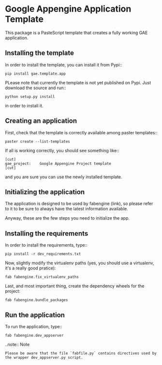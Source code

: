 Google Appengine Application Template
=====================================

This package is a PasteScript template that creates a fully working GAE application.


Installing the template
-----------------------

In order to install the template, you can install it from Pypi::


    pip install gae.template.app
    
PLease note that currently the template is not yet published on Pypi. Just download the source and run::

    python setup.py install
    
in order to install it.


Creating an application
-----------------------


First, check that the template is correctly available among paster templates::

    paster create --list-templates

    
If all is working correctly, you should see something like::

    [cut]
    gae_project:    Google Appengine Project template
    [cut]
    
and you are sure you can use the newly installed template.

Initializing the application
----------------------------


The application is designed to be used by fabengine (link), so please refer to it to be sure to always have the latest
information available.

Anyway, these are the few steps you need to initialize the app.


Installing the requirements
---------------------------


In order to install the requirements, type::
    
    pip install -r dev_requirements.txt
    
    
Now, slightly modify the virtualenv paths (yes, you should use a virtualenv, it's a really good pratice):

    fab fabengine.fix_virtualenv_paths
    
    
Last, and most important thing, create the dependency wheels for the project:
    
    fab fabengine.bundle_packages
    
    
Run the application
-------------------


To run the application, type::

    fab fabengine.dev_appserver
    
..note:: Note

    Please be aware that the file `fabfile.py` contains directives used by the wrapper dev_appserver.py script.
    
